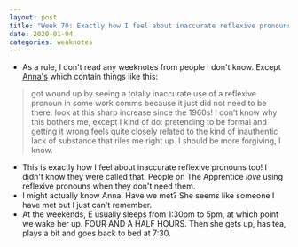 ```yaml
---
layout: post
title: "Week 70: Exactly how I feel about inaccurate reflexive pronouns"
date: 2020-01-04
categories: weaknotes
---
```

* As a rule, I don't read any weeknotes from people I don't know. Except [Anna's](https://notes.annagoss.co/) which contain things like this:
> got wound up by seeing a totally inaccurate use of a reflexive pronoun in some work comms because it just did not need to be there. look at this sharp increase since the 1960s! I don’t know why this bothers me, except I kind of do: pretending to be formal and getting it wrong feels quite closely related to the kind of inauthentic lack of substance that riles me right up. I should be more forgiving, I know.

* This is exactly how I feel about inaccurate reflexive pronouns too! I didn't know they were called that. People on The Apprentice _love_ using reflexive pronouns when they don't need them.
* I might actually know Anna. Have we met? She seems like someone I have met but I just can't remember.
* At the weekends, E usually sleeps from 1:30pm to 5pm, at which point we wake her up. FOUR AND A HALF HOURS. Then she gets up, has tea, plays a bit and goes back to bed at 7:30.
